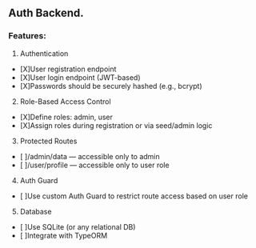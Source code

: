 ## Auth Backend.
### Features:
1. Authentication
- [X]User registration endpoint
- [X]User login endpoint (JWT-based)
- [X]Passwords should be securely hashed (e.g., bcrypt)

2. Role-Based Access Control
- [X]Define roles: admin, user
- [X]Assign roles during registration or via seed/admin logic

3. Protected Routes
- [ ]/admin/data — accessible only to admin
- [ ]/user/profile — accessible only to user role

4. Auth Guard
- [ ]Use custom Auth Guard to restrict route access based on user role

5. Database
- [ ]Use SQLite (or any relational DB)
- [ ]Integrate with TypeORM